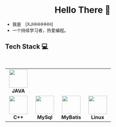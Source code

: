 <h1 align="center"> Hello There 👋 </h1>


* 我是　[XJHHHHHH]
* 一个持续学习者，热爱编程。

 
## Tech Stack :computer:

<br>
<table  width = "600px">
<tbody>
 <tr>
<td align="center" width="70px">
<div>
<img height=60px src="https://www.runoob.com/wp-content/uploads/2013/12/java.jpg"> 
</div>
<span><b><center>JAVA</center></b></span> 
</td>

<tr>
<td align="center" width="70px">
<div>
<img height=60px src="https://isocpp.org/assets/images/cpp_logo.png"> 
</div>
<span><b><center>C++</center></b></span> 
</td>

<td align="center" width="70px">
<div>
<img height=60px src="https://avatars.githubusercontent.com/u/5009934?s=200&v=4"> 
</div>
<span><b><center>MySql</center></b></span> 
</td>

<td align="center" width="70px">
<div>
<img height=60px src="https://3.bp.blogspot.com/-HKtWXLIvvdk/T6VWCexS-qI/AAAAAAAAATo/QmRUDiFjWd0/s1600/mybatis-superbird-small.png"> 
</div>
<span><b><center>MyBatis</center></b></span> 
</td>

<td align="center" width="70px">
<div>
<img height=60px src="https://upload.wikimedia.org/wikipedia/commons/a/af/Tux.png"> 
</div>
<span><b><center>Linux </center></b></span> 
</td>
</tbody>
</table>
